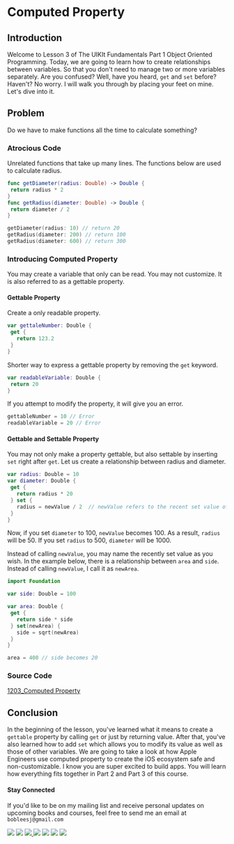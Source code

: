 # Computed Property

## Introduction
Welcome to Lesson 3 of The UIKIt Fundamentals Part 1 Object Oriented Programming. Today, we are going to learn how to create relationships between variables. So that you don't need to manage two or more variables separately. Are you confused? Well, have you heard, `get` and `set` before? Haven't? No worry. I will walk you through by placing your feet on mine. Let's dive into it.

## Problem
Do we have to make functions all the time to calculate something?

### Atrocious Code
Unrelated functions that take up many lines. The functions below are used to calculate radius.

```swift
func getDiameter(radius: Double) -> Double {
 return radius * 2
}
func getRadius(diameter: Double) -> Double {
 return diameter / 2
}

getDiameter(radius: 10) // return 20
getRadius(diameter: 200) // return 100
getRadius(diameter: 600) // return 300
```

### Introducing Computed Property
You may create a variable that only can be read. You may not customize. It is also referred to as a gettable property.

#### Gettable Property
Create a only readable property.
```swift
var gettaleNumber: Double {
 get {
   return 123.2
 }
}
```

Shorter way to express a gettable property by removing the `get` keyword.

```swift
var readableVariable: Double {
 return 20
}
```
If you attempt to modify the property, it will give you an error.

```swift
gettableNumber = 10 // Error
readableVariable = 20 // Error
```

#### Gettable and Settable Property
You may not only make a property gettable, but also settable by inserting `set` right after `get`.  Let us create a relationship between radius and diameter.

```swift
var radius: Double = 10
var diameter: Double {
 get {
   return radius * 20
 } set {
   radius = newValue / 2  // newValue refers to the recent set value of diameter
 }
}
```
Now, if you set `diameter` to 100,  `newValue` becomes 100. As a result, `radius` will be 50. If you set `radius` to 500, `diameter` will be 1000.

Instead of calling `newValue`, you may name the recently set value as you wish. In the example below, there is a relationship between `area` and `side`. Instead of calling `newValue`, I call it as `newArea`.

```swift
import Foundation

var side: Double = 100

var area: Double {
 get {
   return side * side
 } set(newArea) {
   side = sqrt(newArea)
 }
}

area = 400 // side becomes 20
```

### Source Code
[1203_Computed Property](https://www.dropbox.com/sh/uha7lagqevpnmfu/AAAQZzHRtM3MMYd1hFF5T_yfa?dl=0)

## Conclusion
In the beginning of the lesson, you've learned what it means to create a `gettable` property by calling `get` or just by returning value. After that, you've also learned how to add `set` which allows you to modify its value as well as those of other variables. We are going to take a look at how Apple Engineers use computed property to create the iOS ecosystem safe and non-customizable. I know you are super excited to build apps. You will learn how everything fits together in Part 2 and Part 3 of this course.

#### Stay Connected
If you'd like to be on my mailing list and receive personal updates on upcoming books and courses, feel free to send me an email at `bobleesj@gmail.com`
<p>
<a href="http://bobthedeveloper.io"><img src="https://img.shields.io/badge/Personal-Website-333333.svg"></a>
<a href="https://facebook.com/bobthedeveloper"><img src="https://img.shields.io/badge/Facebook-Like-3B5998.svg"></a> <a href="https://youtube.com/bobthedeveloper"><img src="https://img.shields.io/badge/YouTube-Subscribe-CE1312.svg"</a> <a href="https://twitter.com/bobleesj"><img src="https://img.shields.io/badge/Twitter-Follow-55ACEE.svg"></a> <a href="https://instagram.com/bobthedev
"><img src="https://img.shields.io/badge/Instagram-Follow-BB2F92.svg"></a> <a href="https://linkedin.com/in/bobleesj"><img src= "https://img.shields.io/badge/LinkedIn-Connect-0077B5.svg"></a>
<a href="https://medium.com/@bobleesj"><img src="https://img.shields.io/badge/Medium-Read-00AB6C.svg"/></a>
</p>
